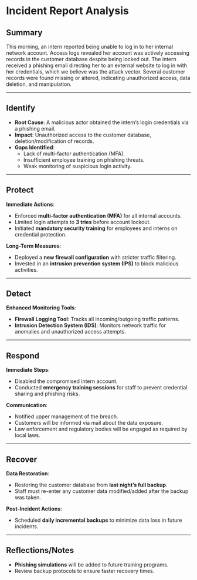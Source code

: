 # Incident Report Analysis

## Summary
This morning, an intern reported being unable to log in to her internal network account. Access logs revealed her account was actively accessing records in the customer database despite being locked out. The intern received a phishing email directing her to an external website to log in with her credentials, which we believe was the attack vector. Several customer records were found missing or altered, indicating unauthorized access, data deletion, and manipulation.

---

## Identify
- **Root Cause**: A malicious actor obtained the intern’s login credentials via a phishing email.  
- **Impact**: Unauthorized access to the customer database, deletion/modification of records.  
- **Gaps Identified**:  
  - Lack of multi-factor authentication (MFA).  
  - Insufficient employee training on phishing threats.  
  - Weak monitoring of suspicious login activity.  

---

## Protect
**Immediate Actions**:  
- Enforced **multi-factor authentication (MFA)** for all internal accounts.  
- Limited login attempts to **3 tries** before account lockout.  
- Initiated **mandatory security training** for employees and interns on credential protection.  

**Long-Term Measures**:  
- Deployed a **new firewall configuration** with stricter traffic filtering.  
- Invested in an **intrusion prevention system (IPS)** to block malicious activities.  

---

## Detect
**Enhanced Monitoring Tools**:  
- **Firewall Logging Tool**: Tracks all incoming/outgoing traffic patterns.  
- **Intrusion Detection System (IDS)**: Monitors network traffic for anomalies and unauthorized access attempts.  

---

## Respond
**Immediate Steps**:  
- Disabled the compromised intern account.  
- Conducted **emergency training sessions** for staff to prevent credential sharing and phishing risks.  

**Communication**:  
- Notified upper management of the breach.  
- Customers will be informed via mail about the data exposure.  
- Law enforcement and regulatory bodies will be engaged as required by local laws.  

---

## Recover
**Data Restoration**:  
- Restoring the customer database from **last night’s full backup**.  
- Staff must re-enter any customer data modified/added after the backup was taken.  

**Post-Incident Actions**:  
- Scheduled **daily incremental backups** to minimize data loss in future incidents.  

---

## Reflections/Notes
- **Phishing simulations** will be added to future training programs.  
- Review backup protocols to ensure faster recovery times.  
